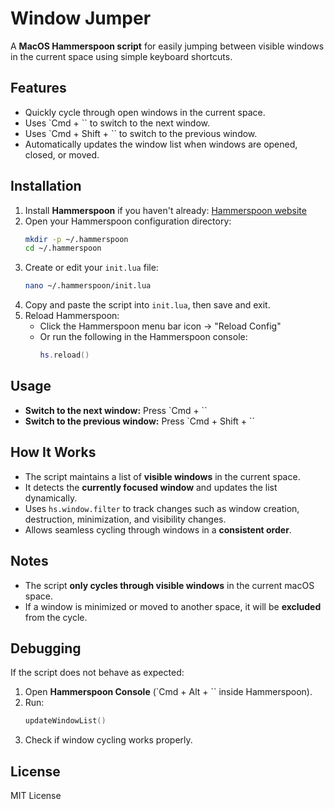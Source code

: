 # Window Jumper

A **MacOS Hammerspoon script** for easily jumping between visible windows in the current space using simple keyboard shortcuts.

## Features
- Quickly cycle through open windows in the current space.
- Uses `Cmd + \`` to switch to the next window.
- Uses `Cmd + Shift + \`` to switch to the previous window.
- Automatically updates the window list when windows are opened, closed, or moved.

## Installation
1. Install **Hammerspoon** if you haven't already: [Hammerspoon website](https://www.hammerspoon.org/)
2. Open your Hammerspoon configuration directory:
   ```sh
   mkdir -p ~/.hammerspoon
   cd ~/.hammerspoon
   ```
3. Create or edit your `init.lua` file:
   ```sh
   nano ~/.hammerspoon/init.lua
   ```
4. Copy and paste the script into `init.lua`, then save and exit.
5. Reload Hammerspoon:
   - Click the Hammerspoon menu bar icon → "Reload Config"
   - Or run the following in the Hammerspoon console:
     ```lua
     hs.reload()
     ```

## Usage
- **Switch to the next window:** Press `Cmd + \``
- **Switch to the previous window:** Press `Cmd + Shift + \``

## How It Works
- The script maintains a list of **visible windows** in the current space.
- It detects the **currently focused window** and updates the list dynamically.
- Uses `hs.window.filter` to track changes such as window creation, destruction, minimization, and visibility changes.
- Allows seamless cycling through windows in a **consistent order**.

## Notes
- The script **only cycles through visible windows** in the current macOS space.
- If a window is minimized or moved to another space, it will be **excluded** from the cycle.

## Debugging
If the script does not behave as expected:
1. Open **Hammerspoon Console** (`Cmd + Alt + \`` inside Hammerspoon).
2. Run:
   ```lua
   updateWindowList()
   ```
3. Check if window cycling works properly.

## License
MIT License

